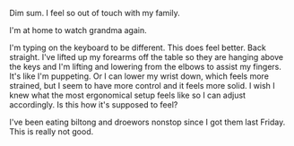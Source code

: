 Dim sum. I feel so out of touch with my family.

I'm at home to watch grandma again.

I'm typing on the keyboard to be different. This does feel better. Back straight. I've lifted up my forearms off the table so they are hanging above the keys and I'm lifting and lowering from the elbows to assist my fingers. It's like I'm puppeting. Or I can lower my wrist down, which feels more strained, but I seem to have more control and it feels more solid. I wish I knew what the most ergonomical setup feels like so I can adjust accordingly. Is this how it's supposed to feel?

I've been eating biltong and droewors nonstop since I got them last Friday. This is really not good.
